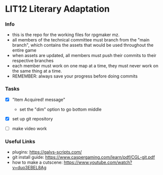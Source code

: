 # LIT12 Literary Adaptation
### Info
  - this is the repo for the working files for rpgmaker mz.
  - all members of the technical committee must branch from the "main branch", which contains the assets that would be used throughout the entire game
  - when assets are updated, all members must push their commits to their respective branches
  - each member must work on one map at a time, they must never work on the same thing at a time.
  - REMEMBER: always save your progress before doing commits


### Tasks
- [x] "Item Acquired! message"
    - set the "dim" option to go bottom middle
- [x] set up git repository

- [ ] make video work


### Useful Links
- plugins:
    https://galvs-scripts.com/
- git install guide: 
    https://www.caspergaming.com/learn/pdf/CGL-git.pdf
- how to make a cutscene:
    https://www.youtube.com/watch?v=duo3EBEL8Ag
